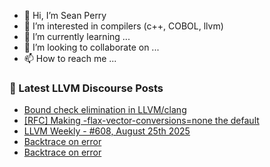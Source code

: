 - 👋 Hi, I’m Sean Perry
- 👀 I’m interested in compilers (c++, COBOL, llvm)
- 🌱 I’m currently learning ...
- 💞️ I’m looking to collaborate on ...
- 📫 How to reach me ...

<!---
s66perry/s66perry is a ✨ special ✨ repository because its `README.md` (this file) appears on your GitHub profile.
You can click the Preview link to take a look at your changes.
--->
### 📕 Latest LLVM Discourse Posts

<!-- DISCOURSE-LLVM:START -->
- [Bound check elimination in LLVM/clang](https://discourse.llvm.org/t/bound-check-elimination-in-llvm-clang/88043#post_1)
- [[RFC] Making -flax-vector-conversions=none the default](https://discourse.llvm.org/t/rfc-making-flax-vector-conversions-none-the-default/88008#post_2)
- [LLVM Weekly - #608, August 25th 2025](https://discourse.llvm.org/t/llvm-weekly-608-august-25th-2025/88042#post_1)
- [Backtrace on error](https://discourse.llvm.org/t/backtrace-on-error/88041#post_3)
- [Backtrace on error](https://discourse.llvm.org/t/backtrace-on-error/88041#post_2)
<!-- DISCOURSE-LLVM:END -->
